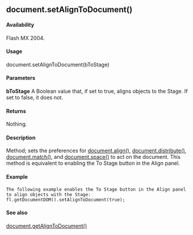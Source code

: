 ## document.setAlignToDocument()

#### Availability

Flash MX 2004.

#### Usage

document.setAlignToDocument(bToStage)

#### Parameters

**bToStage** A Boolean value that, if set to true, aligns objects to the Stage. If set to false, it does not.

#### Returns

Nothing.

#### Description

Method; sets the preferences for [document.align()](#_bookmark132), [document.distribute()](#_bookmark173), [document.match()](#_bookmark237), and [document.space()](#_bookmark323) to act on the document. This method is equivalent to enabling the To Stage button in the Align panel.

#### Example

```
The following example enables the To Stage button in the Align panel to align objects with the Stage:
fl.getDocumentDOM().setAlignToDocument(true);

```
#### See also

[document.getAlignToDocument()](#_bookmark198)
